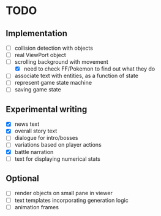 # TODO

## Implementation

- [ ] collision detection with objects
- [ ] real ViewPort object
- [ ] scrolling background with movement
  - [x] need to check FF/Pokemon to find out what they do
- [ ] associate text with entities, as a function of state
- [ ] represent game state machine
- [ ] saving game state

## Experimental writing
- [x] news text
- [x] overall story text
- [ ] dialogue for intro/bosses
- [ ] variations based on player actions
- [x] battle narration
- [ ] text for displaying numerical stats

## Optional
- [ ] render objects on small pane in viewer
- [ ] text templates incorporating generation logic
- [ ] animation frames

